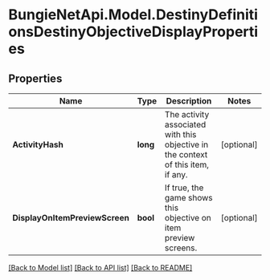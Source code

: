 # BungieNetApi.Model.DestinyDefinitionsDestinyObjectiveDisplayProperties
## Properties

Name | Type | Description | Notes
------------ | ------------- | ------------- | -------------
**ActivityHash** | **long** | The activity associated with this objective in the context of this item, if any. | [optional] 
**DisplayOnItemPreviewScreen** | **bool** | If true, the game shows this objective on item preview screens. | [optional] 

[[Back to Model list]](../README.md#documentation-for-models) [[Back to API list]](../README.md#documentation-for-api-endpoints) [[Back to README]](../README.md)

